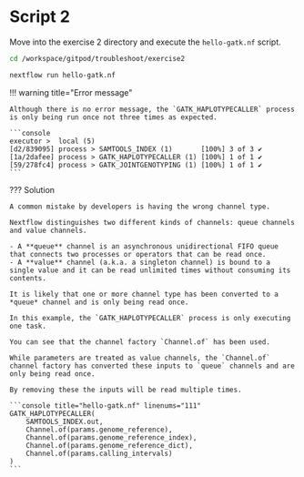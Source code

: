 # Script 2

Move into the exercise 2 directory and execute the `hello-gatk.nf` script.

```bash
cd /workspace/gitpod/troubleshoot/exercise2
```

```bash
nextflow run hello-gatk.nf
```

!!! warning title="Error message"

    Although there is no error message, the `GATK_HAPLOTYPECALLER` process is only being run once not three times as expected.

    ```console
    executor >  local (5)
    [d2/839095] process > SAMTOOLS_INDEX (1)       [100%] 3 of 3 ✔
    [1a/2dafee] process > GATK_HAPLOTYPECALLER (1) [100%] 1 of 1 ✔
    [59/278fc4] process > GATK_JOINTGENOTYPING (1) [100%] 1 of 1 ✔
    ```

??? Solution

    A common mistake by developers is having the wrong channel type.

    Nextflow distinguishes two different kinds of channels: queue channels and value channels.

    - A **queue** channel is an asynchronous unidirectional FIFO queue that connects two processes or operators that can be read once.
    - A **value** channel (a.k.a. a singleton channel) is bound to a single value and it can be read unlimited times without consuming its contents. 

    It is likely that one or more channel type has been converted to a *queue* channel and is only being read once.

    In this example, the `GATK_HAPLOTYPECALLER` process is only executing one task.

    You can see that the channel factory `Channel.of` has been used.
    
    While parameters are treated as value channels, the `Channel.of` channel factory has converted these inputs to `queue` channels and are only being read once.

    By removing these the inputs will be read multiple times.

    ```console title="hello-gatk.nf" linenums="111"
    GATK_HAPLOTYPECALLER(
        SAMTOOLS_INDEX.out,
        Channel.of(params.genome_reference),
        Channel.of(params.genome_reference_index),
        Channel.of(params.genome_reference_dict),
        Channel.of(params.calling_intervals)
    )
    ```
